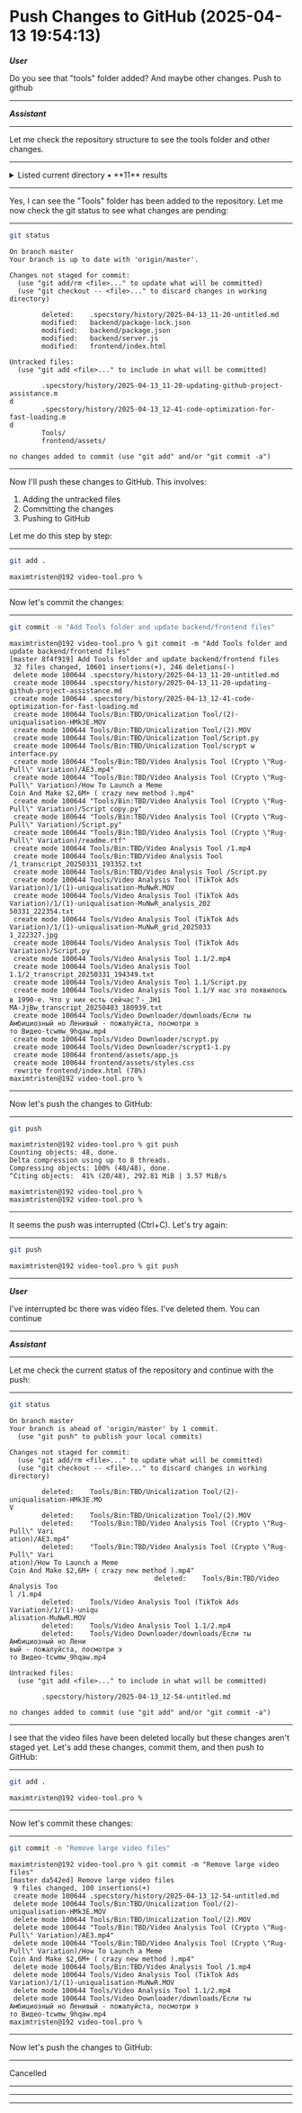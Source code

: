 <!-- Generated by SpecStory -->

# Push Changes to GitHub (2025-04-13 19:54:13)

_**User**_

Do you see that "tools" folder added? And maybe other changes. Push to github

---

_**Assistant**_



---

Let me check the repository structure to see the tools folder and other changes.

---

<details>
            <summary>Listed current directory • **11** results</summary>
        
| Name |
|-------|
| 📄 `.DS_Store` |
| 📁 `Tools` |
| 📁 `frontend` |
| 📁 `backend` |
| 📁 `.git` |
| 📄 `.cursorindexingignore` |
| 📁 `.specstory` |
| 📄 `package.json` |
| 📄 `package-lock.json` |
| 📄 `.gitignore` |
| 📁 `node_modules` |

</details>

---

Yes, I can see the "Tools" folder has been added to the repository. Let me now check the git status to see what changes are pending:

---

```bash
git status
```

```
On branch master
Your branch is up to date with 'origin/master'.

Changes not staged for commit:
  (use "git add/rm <file>..." to update what will be committed)
  (use "git checkout -- <file>..." to discard changes in working directory)

        deleted:    .specstory/history/2025-04-13_11-20-untitled.md
        modified:   backend/package-lock.json
        modified:   backend/package.json
        modified:   backend/server.js
        modified:   frontend/index.html

Untracked files:
  (use "git add <file>..." to include in what will be committed)

        .specstory/history/2025-04-13_11-20-updating-github-project-assistance.m
d
        .specstory/history/2025-04-13_12-41-code-optimization-for-fast-loading.m
d
        Tools/
        frontend/assets/

no changes added to commit (use "git add" and/or "git commit -a")

```

---

Now I'll push these changes to GitHub. This involves:
1. Adding the untracked files
2. Committing the changes
3. Pushing to GitHub

Let me do this step by step:

---

```bash
git add .
```

```
maximtristen@192 video-tool.pro % 

```

---

Now let's commit the changes:

---

```bash
git commit -m "Add Tools folder and update backend/frontend files"
```

```
maximtristen@192 video-tool.pro % git commit -m "Add Tools folder and update backend/frontend files"
[master 8f4f919] Add Tools folder and update backend/frontend files
 32 files changed, 10601 insertions(+), 246 deletions(-)
 delete mode 100644 .specstory/history/2025-04-13_11-20-untitled.md
 create mode 100644 .specstory/history/2025-04-13_11-20-updating-github-project-assistance.md
 create mode 100644 .specstory/history/2025-04-13_12-41-code-optimization-for-fast-loading.md
 create mode 100644 Tools/Bin:TBD/Unicalization Tool/(2)-uniqualisation-HMk3E.MOV
 create mode 100644 Tools/Bin:TBD/Unicalization Tool/(2).MOV
 create mode 100644 Tools/Bin:TBD/Unicalization Tool/Script.py
 create mode 100644 Tools/Bin:TBD/Unicalization Tool/scrypt w interface.py
 create mode 100644 "Tools/Bin:TBD/Video Analysis Tool (Crypto \"Rug-Pull\" Variation)/AE3.mp4"
 create mode 100644 "Tools/Bin:TBD/Video Analysis Tool (Crypto \"Rug-Pull\" Variation)/How To Launch a Meme 
Coin And Make $2,6M+ ( crazy new method ).mp4"
 create mode 100644 "Tools/Bin:TBD/Video Analysis Tool (Crypto \"Rug-Pull\" Variation)/Script copy.py"
 create mode 100644 "Tools/Bin:TBD/Video Analysis Tool (Crypto \"Rug-Pull\" Variation)/Script.py"
 create mode 100644 "Tools/Bin:TBD/Video Analysis Tool (Crypto \"Rug-Pull\" Variation)/readme.rtf"
 create mode 100644 Tools/Bin:TBD/Video Analysis Tool /1.mp4
 create mode 100644 Tools/Bin:TBD/Video Analysis Tool /1_transcript_20250331_193352.txt
 create mode 100644 Tools/Bin:TBD/Video Analysis Tool /Script.py
 create mode 100644 Tools/Video Analysis Tool (TikTok Ads Variation)/1/(1)-uniqualisation-MuNwR.MOV
 create mode 100644 Tools/Video Analysis Tool (TikTok Ads Variation)/1/(1)-uniqualisation-MuNwR_analysis_202
50331_222354.txt
 create mode 100644 Tools/Video Analysis Tool (TikTok Ads Variation)/1/(1)-uniqualisation-MuNwR_grid_2025033
1_222327.jpg
 create mode 100644 Tools/Video Analysis Tool (TikTok Ads Variation)/Script.py
 create mode 100644 Tools/Video Analysis Tool 1.1/2.mp4
 create mode 100644 Tools/Video Analysis Tool 1.1/2_transcript_20250331_194349.txt
 create mode 100644 Tools/Video Analysis Tool 1.1/Script.py
 create mode 100644 Tools/Video Analysis Tool 1.1/У нас это появилось в 1990-е. Что у них есть сейчас？-_JH1
MA-JjBw_transcript_20250403_180939.txt
 create mode 100644 Tools/Video Downloader/downloads/Если ты Амбициозный но Ленивый - пожалуйста, посмотри э
то Видео-tcwmw_9hqaw.mp4
 create mode 100644 Tools/Video Downloader/scrypt.py
 create mode 100644 Tools/Video Downloader/scrypt1-1.py
 create mode 100644 frontend/assets/app.js
 create mode 100644 frontend/assets/styles.css
 rewrite frontend/index.html (78%)
maximtristen@192 video-tool.pro %
```

---

Now let's push the changes to GitHub:

---

```bash
git push
```

```
maximtristen@192 video-tool.pro % git push
Counting objects: 48, done.
Delta compression using up to 8 threads.
Compressing objects: 100% (48/48), done.
^Citing objects:  41% (20/48), 292.81 MiB | 3.57 MiB/s   

maximtristen@192 video-tool.pro % 
maximtristen@192 video-tool.pro %
```

---

It seems the push was interrupted (Ctrl+C). Let's try again:

---

```bash
git push
```

```
maximtristen@192 video-tool.pro % git push
```

---

_**User**_

I've interrupted bc there was video files. I've deleted them. You can continue

---

_**Assistant**_



---

Let me check the current status of the repository and continue with the push:

---

```bash
git status
```

```
On branch master
Your branch is ahead of 'origin/master' by 1 commit.
  (use "git push" to publish your local commits)

Changes not staged for commit:
  (use "git add/rm <file>..." to update what will be committed)
  (use "git checkout -- <file>..." to discard changes in working directory)

        deleted:    Tools/Bin:TBD/Unicalization Tool/(2)-uniqualisation-HMk3E.MO
V
        deleted:    Tools/Bin:TBD/Unicalization Tool/(2).MOV
        deleted:    "Tools/Bin:TBD/Video Analysis Tool (Crypto \"Rug-Pull\" Vari
ation)/AE3.mp4"
        deleted:    "Tools/Bin:TBD/Video Analysis Tool (Crypto \"Rug-Pull\" Vari
ation)/How To Launch a Meme 
Coin And Make $2,6M+ ( crazy new method ).mp4"
                                    deleted:    Tools/Bin:TBD/Video Analysis Too
l /1.mp4
        deleted:    Tools/Video Analysis Tool (TikTok Ads Variation)/1/(1)-uniqu
alisation-MuNwR.MOV
        deleted:    Tools/Video Analysis Tool 1.1/2.mp4
        deleted:    Tools/Video Downloader/downloads/Если ты Амбициозный но Лени
вый - пожалуйста, посмотри э
то Видео-tcwmw_9hqaw.mp4
                            
Untracked files:
  (use "git add <file>..." to include in what will be committed)

        .specstory/history/2025-04-13_12-54-untitled.md

no changes added to commit (use "git add" and/or "git commit -a")

```

---

I see that the video files have been deleted locally but these changes aren't staged yet. Let's add these changes, commit them, and then push to GitHub:

---

```bash
git add .
```

```
maximtristen@192 video-tool.pro % 

```

---

Now let's commit these changes:

---

```bash
git commit -m "Remove large video files"
```

```
maximtristen@192 video-tool.pro % git commit -m "Remove large video files"
[master da542ed] Remove large video files
 9 files changed, 100 insertions(+)
 create mode 100644 .specstory/history/2025-04-13_12-54-untitled.md
 delete mode 100644 Tools/Bin:TBD/Unicalization Tool/(2)-uniqualisation-HMk3E.MOV
 delete mode 100644 Tools/Bin:TBD/Unicalization Tool/(2).MOV
 delete mode 100644 "Tools/Bin:TBD/Video Analysis Tool (Crypto \"Rug-Pull\" Variation)/AE3.mp4"
 delete mode 100644 "Tools/Bin:TBD/Video Analysis Tool (Crypto \"Rug-Pull\" Variation)/How To Launch a Meme 
Coin And Make $2,6M+ ( crazy new method ).mp4"
 delete mode 100644 Tools/Bin:TBD/Video Analysis Tool /1.mp4
 delete mode 100644 Tools/Video Analysis Tool (TikTok Ads Variation)/1/(1)-uniqualisation-MuNwR.MOV
 delete mode 100644 Tools/Video Analysis Tool 1.1/2.mp4
 delete mode 100644 Tools/Video Downloader/downloads/Если ты Амбициозный но Ленивый - пожалуйста, посмотри э
то Видео-tcwmw_9hqaw.mp4
maximtristen@192 video-tool.pro %
```

---

Now let's push the changes to GitHub:

---

Cancelled

---



---



---

